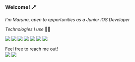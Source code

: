 ### Welcome! 🪄

_I'm Maryna, open to opportunities as a Junior iOS Developer_

_Technologies I use_ 👩‍💻 

<img src="https://img.shields.io/badge/-Swift-orange"> <img src="https://img.shields.io/badge/-SwiftUI-green"> <img src="https://img.shields.io/badge/-Combine-purple"> <img src="https://img.shields.io/badge/-UIKit-blue">  <img src="https://img.shields.io/badge/-Realm-violet"> <img src="https://img.shields.io/badge/-Firebase-yellow"> <img  src="https://img.shields.io/badge/-REST APIs-lightgrey">

Feel free to reach me out! </br><a href= "https://www.linkedin.com/in/mbolotska/"><img align=center src="https://img.shields.io/badge/linkedin-%230077B5.svg?&logo=linkedin&logoColor=white" /></a>  <a href="mailto:m.bolotska@gmail.com"><img align=center src="https://img.shields.io/badge/gmail-D14836?&logo=gmail&logoColor=white" /></a> 

<!-- 📫 How to reach me: m.bolotska@gmail.com -->
